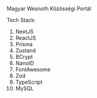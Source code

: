 Magyar Wesnoth Közösségi Portál

Tech Stack:

1. NextJS 
2. ReactJS 
3. Prisma
4. Zustand
5. BCrypt
6. NanoID
7. FontAwesome
8. Zod
9. TypeScript
10. MySQL